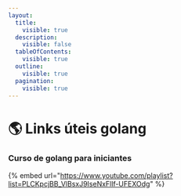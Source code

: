 ```yaml
---
layout:
  title:
    visible: true
  description:
    visible: false
  tableOfContents:
    visible: true
  outline:
    visible: true
  pagination:
    visible: true
---
```


# 🌎 Links úteis golang

### Curso de golang para iniciantes

{% embed url="https://www.youtube.com/playlist?list=PLCKpcjBB_VlBsxJ9IseNxFllf-UFEXOdg" %}
